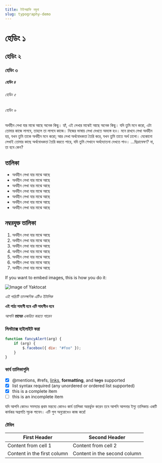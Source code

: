 ```yaml
---
title: টাইপগ্রাফি নমুনা
slug: typography-demo
---
```


# হেডিং ১

## হেডিং ২

### হেডিং ৩

##### হেডিং ৪

###### হেডিং ৫

###### হেডিং ৬

অর্থহীন লেখা যার মাঝে আছে অনেক কিছু। হ্যাঁ, এই লেখার মাঝেই আছে অনেক কিছু। যদি তুমি মনে করো, এটা তোমার কাজে লাগবে, তাহলে তা লাগবে কাজে। নিজের ভাষায় লেখা দেখতে অভ্যস্ত হও। মনে রাখবে লেখা অর্থহীন হয়, যখন তুমি তাকে অর্থহীন মনে করো; আর লেখা অর্থবোধকতা তৈরি করে, যখন তুমি তাতে অর্থ ঢালো। যেকোনো লেখাই তোমার কাছে অর্থবোধকতা তৈরি করতে পারে, যদি তুমি সেখানে অর্থদ্যোতনা দেখতে পাও। …ছিদ্রান্বেষণ? না, তা হবে কেন?

## তালিকা

-   অর্থহীন লেখা যার মাঝে আছে
-   অর্থহীন লেখা যার মাঝে আছে
-   অর্থহীন লেখা যার মাঝে আছে
-   অর্থহীন লেখা যার মাঝে আছে
-   অর্থহীন লেখা যার মাঝে আছে
-   অর্থহীন লেখা যার মাঝে আছে
-   অর্থহীন লেখা যার মাঝে আছে

## নম্বরযুক্ত তালিকা

1. অর্থহীন লেখা যার মাঝে আছে
2. অর্থহীন লেখা যার মাঝে আছে
3. অর্থহীন লেখা যার মাঝে আছে
4. অর্থহীন লেখা যার মাঝে আছে
5. অর্থহীন লেখা যার মাঝে আছে
6. অর্থহীন লেখা যার মাঝে আছে
7. অর্থহীন লেখা যার মাঝে আছে

If you want to embed images, this is how you do it:

![Image of Yaktocat](https://octodex.github.com/images/yaktocat.png)

_এই পাঠ্যটি তাত্ক্ষণিক_
_এটিও ইটালিক_

**এই পাঠ্য সাহসী হবে**
**এটি সাহসীও হবে**

_আপনি **তাদের** একত্রিত করতে পারেন_

### সিনট্যাক্স হাইলাইট করা

```javascript
function fancyAlert(arg) {
    if (arg) {
        $.facebox({ div: "#foo" });
    }
}
```

### কার্য তালিকাগুলি

-   [x] @mentions, #refs, [links](), **formatting**, and <del>tags</del> supported
-   [x] list syntax required (any unordered or ordered list supported)
-   [x] this is a complete item
-   [ ] this is an incomplete item

যদি আপনি কোনও সমস্যার প্রথম মন্তব্যে কোনও কার্য তালিকা অন্তর্ভুক্ত করেন তবে আপনি আপনার ইস্যু তালিকায় একটি কার্যকর অগ্রগতি সূচক পাবেন। এটি পুল অনুরোধেও কাজ করে!

### টেবিল

| First Header                | Second Header                |
| --------------------------- | ---------------------------- |
| Content from cell 1         | Content from cell 2          |
| Content in the first column | Content in the second column |
